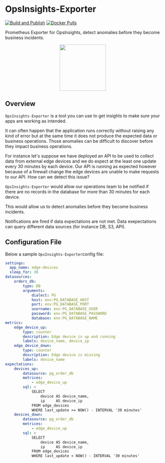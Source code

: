 # OpsInsights-Exporter

[![Build and Publish](https://github.com/NitroAgility/ops-insights-exporter/actions/workflows/ci-docker.yml/badge.svg)](https://github.com/NitroAgility/ops-insights-exporter/actions/workflows/ci-docker.yml) [![Docker Pulls](https://img.shields.io/docker/pulls/nitroagility/opsinsights-exporter)](https://hub.docker.com/r/nitroagility/opsinsights-exporter)

Prometheus Exporter for OpsInsights, detect anomalies before they become business incidents.

<p align="center">
    <img src="https://github.com/nitroagility/ops-insights-exporter/blob/main/logo.png" width="150"/>
</p>

## Overview

`OpsInsights-Exporter` is a tool you can use to get insights to make sure your apps are working as intended.

It can often happen that the application runs correctly without raising any kind of error but at the same time it does not produce the expected data or business operations. Those anomalies can be difficult to discover before they impact business operations.

For instance let's suppose we have deployed an API to be used to collect data from external edge devices and we do expect at the least one update every 30 minutes by each device. Our API is running as expected however because of a firewall change the edge devices are unable to make requests to our API. How can we detect this issue?

`OpsInsights-Exporter` would allow our operations team to be notified if there are no records in the database for more than 30 minutes for each device.

This would allow us to detect anomalies before they become business incidents.

Notifications are fired if data expectations are not met. Data exepectations can query different data sources (for instance DB, S3, API).

## Configuration File

Below a sample `OpsInsights-Exporter`config file:

```yaml
settings:
  app_name: edge-devices
  sleep_for: 30
datasources:
    orders_db:
        type: DB
        arguments:
            dialect: PG
            host: env:PG_DATABASE_HOST
            port: env:PG_DATABASE_PORT
            username: env:PG_DATABASE_USER
            password: env:PG_DATABASE_PASSWORD
            database: env:PG_DATABASE_NAME
metrics:
    edge_device_up:
        type: counter
        description: Edge device is up and running
        labels: device_name, device_ip
    edge_device_down:
        type: counter
        description: Edge device is missing
        labels: device_name
expectations:
    devices_up:
        datasource: pg_order_db
        metrices:
            - edge_device_up
        sql: >
            SELECT 
                device AS device_name,
                ip     AS device_ip
            FROM edge_devices
            WHERE last_update >= NOW() - INTERVAL '30 minutes'
    devices_down:
        datasource: pg_order_db
        metrices:
            - edge_device_up
        sql: >
            SELECT 
                device AS device_name,
                ip     AS device_ip
            FROM edge_devices
            WHERE last_update < NOW() - INTERVAL '30 minutes'
```
